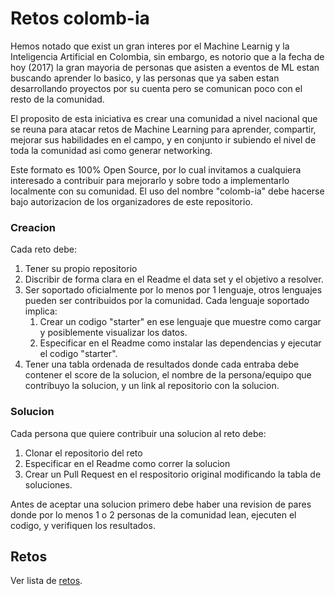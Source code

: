 # Retos colomb-ia
Hemos notado que exist un gran interes por el Machine Learnig y la Inteligencia Artificial en Colombia, sin embargo, es notorio que a la fecha de hoy (2017) la gran mayoria de personas que asisten a eventos de ML estan buscando aprender lo basico, y las personas que ya saben estan desarrollando proyectos por su cuenta pero se comunican poco con el resto de la comunidad.

El proposito de esta iniciativa es crear una comunidad a nivel nacional que se reuna para atacar retos de Machine Learning para aprender, compartir, mejorar sus habilidades en el campo, y en conjunto ir subiendo el nivel de toda la comunidad asi como generar networking.

Este formato es 100% Open Source, por lo cual invitamos a cualquiera interesado a contribuir para mejorarlo y sobre todo a implementarlo localmente con su comunidad. El uso del nombre "colomb-ia" debe hacerse bajo autorizacion de los organizadores de este repositorio.

### Creacion
Cada reto debe:
1. Tener su propio repositorio
1. Discribir de forma clara en el Readme el data set y el objetivo a resolver.
1. Ser soportado oficialmente por lo menos por 1 lenguaje, otros lenguajes pueden ser contribuidos por la comunidad. Cada lenguaje soportado implica:
    1. Crear un codigo "starter" en ese lenguaje que muestre como cargar y posiblemente visualizar los datos.
    1. Especificar en el Readme como instalar las dependencias y ejecutar el codigo "starter".
1. Tener una tabla ordenada de resultados donde cada entraba debe contener el score de la solucion, el nombre de la persona/equipo que contribuyo la solucion, y un link al repositorio con la solucion.
  
### Solucion
Cada persona que quiere contribuir una solucion al reto debe:
1. Clonar el repositorio del reto
2. Especificar en el Readme como correr la solucion
3. Crear un Pull Request en el respositorio original modificando la tabla de soluciones.

Antes de aceptar una solucion primero debe haber una revision de pares donde por lo menos 1 o 2 personas de la comunidad lean, ejecuten el codigo, y verifiquen los resultados.

## Retos
Ver lista de [retos](https://github.com/colomb-ia/retos).
